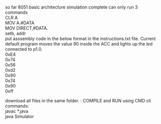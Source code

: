 so far 8051 basic architecture simulation complete can only run 3 commands <br /> CLR A <br />  MOV A.#DATA <br />  MOV DIRECT,#DATA.<br /> setb, addr <br />
put asssembly code in the below format in the instructions.txt file. Current default program moves the value 90 inside the ACC and lights up the led connected to p1.0.<br />
0xE4 <br />
0x74 <br />
0x56 <br />
0xd2 <br />
0x90 <br />
0x74 <br />
0x90 <br />
0xff <br />



 download all files in the same folder. : 
COMPILE and RUN using CMD cli commands:<br /> 
javac *.java <br /> 
java Simulator
